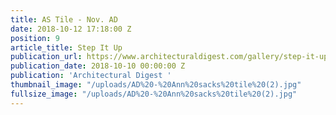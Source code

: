 ```yaml
---
title: AS Tile - Nov. AD
date: 2018-10-12 17:18:00 Z
position: 9
article_title: Step It Up
publication_url: https://www.architecturaldigest.com/gallery/step-it-up/all
publication_date: 2018-10-10 00:00:00 Z
publication: 'Architectural Digest '
thumbnail_image: "/uploads/AD%20-%20Ann%20sacks%20tile%20(2).jpg"
fullsize_image: "/uploads/AD%20-%20Ann%20sacks%20tile%20(2).jpg"
---
```


